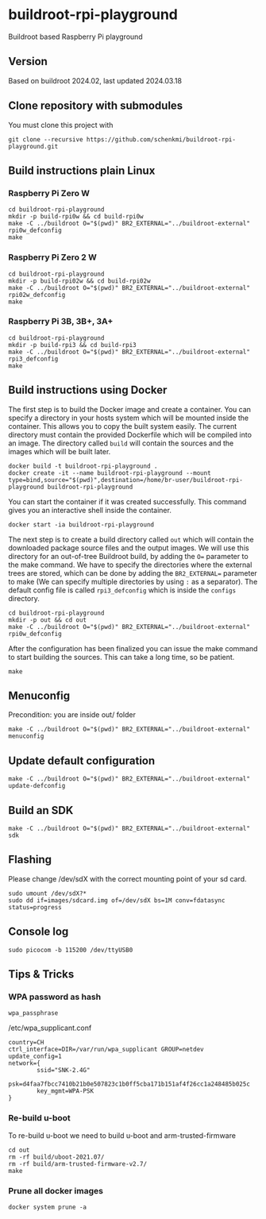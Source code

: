 # buildroot-rpi-playground
Buildroot based Raspberry Pi playground

## Version
Based on buildroot 2024.02, last updated 2024.03.18

## Clone repository with submodules
You must clone this project with
```
git clone --recursive https://github.com/schenkmi/buildroot-rpi-playground.git
```

## Build instructions plain Linux

### Raspberry Pi Zero W

```
cd buildroot-rpi-playground
mkdir -p build-rpi0w && cd build-rpi0w
make -C ../buildroot O="$(pwd)" BR2_EXTERNAL="../buildroot-external" rpi0w_defconfig
make
```

### Raspberry Pi Zero 2 W

```
cd buildroot-rpi-playground
mkdir -p build-rpi02w && cd build-rpi02w
make -C ../buildroot O="$(pwd)" BR2_EXTERNAL="../buildroot-external" rpi02w_defconfig
make
```

### Raspberry Pi 3B, 3B+, 3A+

```
cd buildroot-rpi-playground
mkdir -p build-rpi3 && cd build-rpi3
make -C ../buildroot O="$(pwd)" BR2_EXTERNAL="../buildroot-external" rpi3_defconfig
make
```

## Build instructions using Docker

The first step is to build the Docker image and create a container. You can specify a directory in your hosts system which will be mounted inside the container. This allows you to copy the built system easily. The current directory must contain the provided Dockerfile which will be compiled into an image. The directory called `build` will contain the sources and the images which will be built later.
```
docker build -t buildroot-rpi-playground .
docker create -it --name buildroot-rpi-playground --mount type=bind,source="$(pwd)",destination=/home/br-user/buildroot-rpi-playground buildroot-rpi-playground
```

You can start the container if it was created successfully. This command gives you an interactive shell inside the container.
```
docker start -ia buildroot-rpi-playground
```

The next step is to create a build directory called `out` which will contain the downloaded package source files and the output images. We will use this directory for an out-of-tree Buildroot build, by adding the `O=` parameter to the make command. We have to specify the directories where the external trees are stored, which can be done by adding the `BR2_EXTERNAL=` parameter to make (We can specify multiple directories by using `:` as a separator). The default config file is called `rpi3_defconfig` which is inside the `configs` directory.
```
cd buildroot-rpi-playground
mkdir -p out && cd out
make -C ../buildroot O="$(pwd)" BR2_EXTERNAL="../buildroot-external" rpi0w_defconfig
```

After the configuration has been finalized you can issue the make command to start building the sources. This can take a long time, so be patient.
```
make
```

## Menuconfig
Precondition: you are inside out/ folder
```
make -C ../buildroot O="$(pwd)" BR2_EXTERNAL="../buildroot-external" menuconfig
```

## Update default configuration
```
make -C ../buildroot O="$(pwd)" BR2_EXTERNAL="../buildroot-external" update-defconfig
```

## Build an SDK
```
make -C ../buildroot O="$(pwd)" BR2_EXTERNAL="../buildroot-external" sdk
```

## Flashing
Please change /dev/sdX with the correct mounting point of your sd card.
```
sudo umount /dev/sdX?*
sudo dd if=images/sdcard.img of=/dev/sdX bs=1M conv=fdatasync status=progress
```

## Console log
```
sudo picocom -b 115200 /dev/ttyUSB0
```

## Tips & Tricks


### WPA password as hash
```
wpa_passphrase
```
/etc/wpa_supplicant.conf
```
country=CH
ctrl_interface=DIR=/var/run/wpa_supplicant GROUP=netdev
update_config=1
network={
        ssid="SNK-2.4G"
        psk=d4faa7fbcc7410b21b0e507823c1b0ff5cba171b151af4f26cc1a248485b025c
        key_mgmt=WPA-PSK
}
```

### Re-build u-boot
To re-build u-boot we need to build u-boot and arm-trusted-firmware
```
cd out
rm -rf build/uboot-2021.07/
rm -rf build/arm-trusted-firmware-v2.7/
make
```

### Prune all docker images
```
docker system prune -a
```


